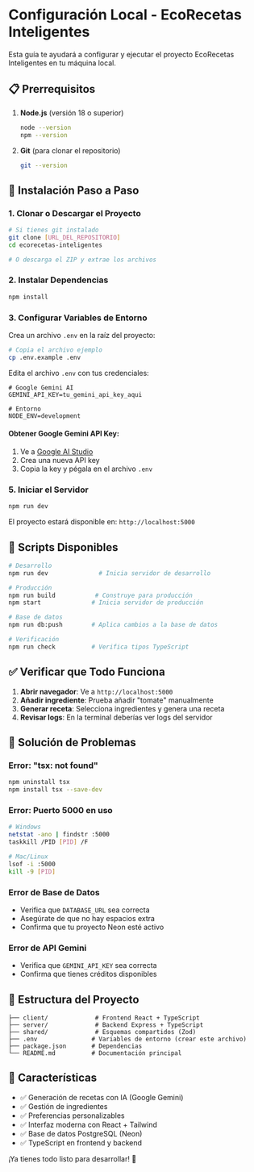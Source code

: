 
# Configuración Local - EcoRecetas Inteligentes

Esta guía te ayudará a configurar y ejecutar el proyecto EcoRecetas Inteligentes en tu máquina local.

## 📋 Prerrequisitos

1. **Node.js** (versión 18 o superior)
   ```bash
   node --version
   npm --version
   ```

2. **Git** (para clonar el repositorio)
   ```bash
   git --version
   ```

## 🚀 Instalación Paso a Paso

### 1. Clonar o Descargar el Proyecto

```bash
# Si tienes git instalado
git clone [URL_DEL_REPOSITORIO]
cd ecorecetas-inteligentes

# O descarga el ZIP y extrae los archivos
```

### 2. Instalar Dependencias

```bash
npm install
```

### 3. Configurar Variables de Entorno

Crea un archivo `.env` en la raíz del proyecto:

```bash
# Copia el archivo ejemplo
cp .env.example .env
```

Edita el archivo `.env` con tus credenciales:

```env
# Google Gemini AI
GEMINI_API_KEY=tu_gemini_api_key_aqui

# Entorno
NODE_ENV=development
```

#### Obtener Google Gemini API Key:
1. Ve a [Google AI Studio](https://makersuite.google.com/app/apikey)
2. Crea una nueva API key
3. Copia la key y pégala en el archivo `.env`

### 5. Iniciar el Servidor

```bash
npm run dev
```

El proyecto estará disponible en: `http://localhost:5000`

## 🔧 Scripts Disponibles

```bash
# Desarrollo
npm run dev              # Inicia servidor de desarrollo

# Producción
npm run build           # Construye para producción
npm start              # Inicia servidor de producción

# Base de datos
npm run db:push        # Aplica cambios a la base de datos

# Verificación
npm run check          # Verifica tipos TypeScript
```

## ✅ Verificar que Todo Funciona

1. **Abrir navegador**: Ve a `http://localhost:5000`
2. **Añadir ingrediente**: Prueba añadir "tomate" manualmente
3. **Generar receta**: Selecciona ingredientes y genera una receta
4. **Revisar logs**: En la terminal deberías ver logs del servidor

## 🐛 Solución de Problemas

### Error: "tsx: not found"
```bash
npm uninstall tsx
npm install tsx --save-dev
```

### Error: Puerto 5000 en uso
```bash
# Windows
netstat -ano | findstr :5000
taskkill /PID [PID] /F

# Mac/Linux
lsof -i :5000
kill -9 [PID]
```

### Error de Base de Datos
- Verifica que `DATABASE_URL` sea correcta
- Asegúrate de que no hay espacios extra
- Confirma que tu proyecto Neon esté activo

### Error de API Gemini
- Verifica que `GEMINI_API_KEY` sea correcta
- Confirma que tienes créditos disponibles

## 📁 Estructura del Proyecto

```
├── client/             # Frontend React + TypeScript
├── server/             # Backend Express + TypeScript
├── shared/             # Esquemas compartidos (Zod)
├── .env               # Variables de entorno (crear este archivo)
├── package.json       # Dependencias
└── README.md          # Documentación principal
```

## 🌟 Características

- ✅ Generación de recetas con IA (Google Gemini)
- ✅ Gestión de ingredientes
- ✅ Preferencias personalizables
- ✅ Interfaz moderna con React + Tailwind
- ✅ Base de datos PostgreSQL (Neon)
- ✅ TypeScript en frontend y backend

¡Ya tienes todo listo para desarrollar! 🎉
